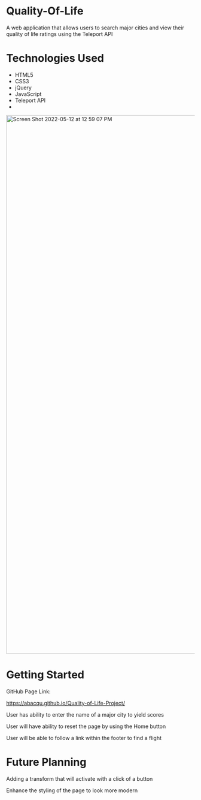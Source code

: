 # Quality-Of-Life

A web application that allows users to search major cities and view their quality of life ratings using the Teleport API

# Technologies Used

- HTML5
- CSS3
- jQuery
- JavaScript
- Teleport API
- 

<img width="1437" alt="Screen Shot 2022-05-12 at 12 59 07 PM" src="https://user-images.githubusercontent.com/104287541/168140206-3b9c4da9-409b-4170-a5f4-9c1e7ae77fcf.png">

# Getting Started

GitHub Page Link:

https://abacqu.github.io/Quality-of-Life-Project/

User has ability to enter the name of a major city to yield scores

User will have ability to reset the page by using the Home button

User will be able to follow a link within the footer to find a flight





# Future Planning

Adding a transform that will activate with a click of a button

Enhance the styling of the page to look more modern